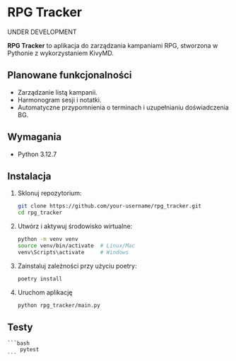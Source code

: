 # RPG Tracker

UNDER DEVELOPMENT

**RPG Tracker** to aplikacja do zarządzania kampaniami RPG, stworzona w Pythonie z wykorzystaniem KivyMD.

## Planowane funkcjonalności
- Zarządzanie listą kampanii.
- Harmonogram sesji i notatki.
- Automatyczne przypomnienia o terminach i uzupełnianiu doświadczenia BG.

## Wymagania
- Python 3.12.7

## Instalacja
1. Sklonuj repozytorium:
   ```bash
   git clone https://github.com/your-username/rpg_tracker.git
   cd rpg_tracker
   ```
2. Utwórz i aktywuj środowisko wirtualne:
    ```bash
    python -m venv venv
    source venv/bin/activate  # Linux/Mac
    venv\Scripts\activate     # Windows
    ```
3. Zainstaluj zależności przy użyciu poetry:
    ```bash
    poetry install
    ```
4. Uruchom aplikację
    ```bash
    python rpg_tracker/main.py
    ```

## Testy
    ```bash
        pytest
    ```

